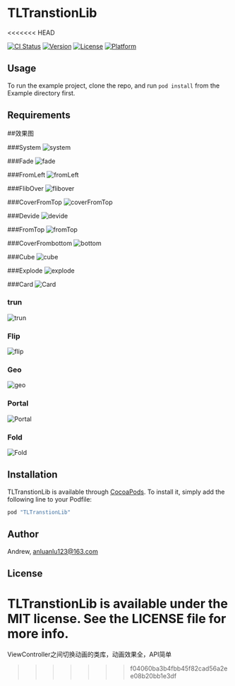 # TLTranstionLib
<<<<<<< HEAD

[![CI Status](http://img.shields.io/travis/Andrew/TLTranstionLib.svg?style=flat)](https://travis-ci.org/Andrew/TLTranstionLib)
[![Version](https://img.shields.io/cocoapods/v/TLTranstionLib.svg?style=flat)](http://cocoapods.org/pods/TLTranstionLib)
[![License](https://img.shields.io/cocoapods/l/TLTranstionLib.svg?style=flat)](http://cocoapods.org/pods/TLTranstionLib)
[![Platform](https://img.shields.io/cocoapods/p/TLTranstionLib.svg?style=flat)](http://cocoapods.org/pods/TLTranstionLib)

## Usage

To run the example project, clone the repo, and run `pod install` from the Example directory first.

## Requirements

##效果图

###System
![system](http://7xsn4e.com2.z0.glb.clouddn.com/System.gif)

###Fade
![fade](http://7xsn4e.com2.z0.glb.clouddn.com/Fade.gif)

###FromLeft
![fromLeft](http://7xsn4e.com2.z0.glb.clouddn.com/Fromleft.gif)

###FlibOver
![flibover](http://7xsn4e.com2.z0.glb.clouddn.com/Flipover.gif)

###CoverFromTop
![coverFromTop](http://7xsn4e.com2.z0.glb.clouddn.com/CoverFromTop.gif)

###Devide
![devide](http://7xsn4e.com2.z0.glb.clouddn.com/devide.gif)

###FromTop
![fromTop](http://7xsn4e.com2.z0.glb.clouddn.com/FromTop.gif)

###CoverFrombottom
![bottom](http://7xsn4e.com2.z0.glb.clouddn.com/CoverFromBottom.gif)

###Cube
![cube](http://7xsn4e.com2.z0.glb.clouddn.com/cube.gif)

###Explode
![explode](http://7xsn4e.com1.z0.glb.clouddn.com/Explode.gif)

###Card
![Card](http://7xsn4e.com1.z0.glb.clouddn.com/Card.gif)

### trun
![trun](http://7xsn4e.com1.z0.glb.clouddn.com/turn.gif)

### Flip
![flip](http://7xsn4e.com1.z0.glb.clouddn.com/Flip.gif)

### Geo
![geo](http://7xsn4e.com1.z0.glb.clouddn.com/Geo.gif)

### Portal
![Portal](http://7xsn4e.com1.z0.glb.clouddn.com/Portal.gif)

### Fold
![Fold](http://7xsn4e.com1.z0.glb.clouddn.com/Fold.gif)



## Installation

TLTranstionLib is available through [CocoaPods](http://cocoapods.org). To install
it, simply add the following line to your Podfile:

```ruby
pod "TLTranstionLib"
```

## Author

Andrew, anluanlu123@163.com

## License

TLTranstionLib is available under the MIT license. See the LICENSE file for more info.
=======
ViewController之间切换动画的类库，动画效果全，API简单
>>>>>>> f04060ba3b4fbb45f82cad56a2ee08b20bb1e3df
